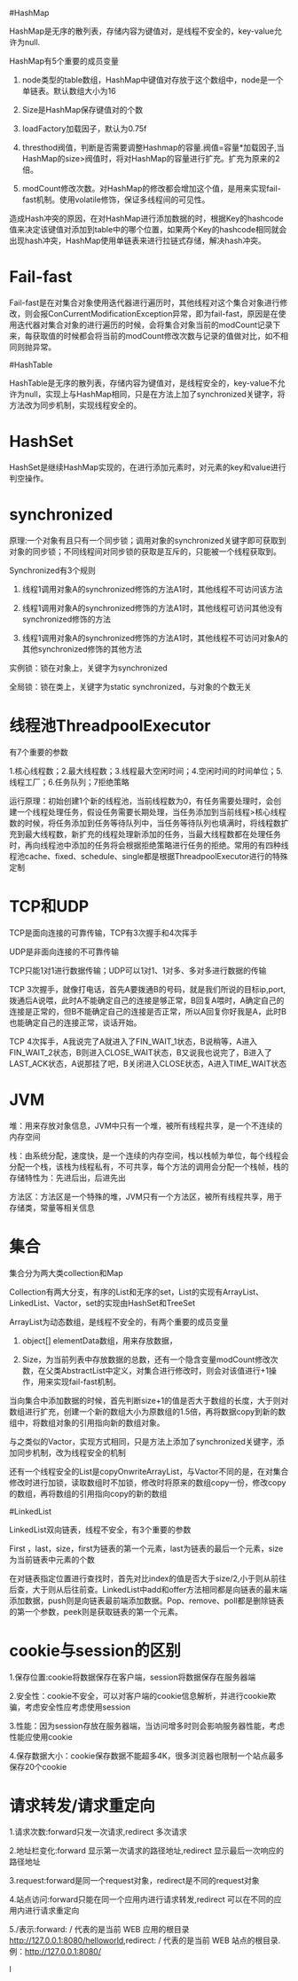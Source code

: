 #HashMap

HashMap是无序的散列表，存储内容为键值对，是线程不安全的，key-value允许为null.

HashMap有5个重要的成员变量

1. node类型的table数组，HashMap中键值对存放于这个数组中，node是一个单链表。默认数组大小为16

2. Size是HashMap保存键值对的个数

3. loadFactory加载因子，默认为0.75f

4. thresthod阀值，判断是否需要调整Hashmap的容量.阀值=容量*加载因子,当HashMap的size>阀值时，将对HashMap的容量进行扩充。扩充为原来的2倍。

5. modCount修改次数。对HashMap的修改都会增加这个值，是用来实现fail-fast机制。使用volatile修饰，保证多线程间的可见性。

造成Hash冲突的原因，在对HashMap进行添加数据的时，根据Key的hashcode值来决定该键值对添加到table中的哪个位置，如果两个Key的hashcode相同就会出现hash冲突，HashMap使用单链表来进行拉链式存储，解决hash冲突。

# Fail-fast

Fail-fast是在对集合对象使用迭代器进行遍历时，其他线程对这个集合对象进行修改，则会报ConCurrentModificationException异常，即为fail-fast，原因是在使用迭代器对集合对象的进行遍历的时候，会将集合对象当前的modCount记录下来，每获取值的时候都会将当前的modCount修改次数与记录的值做对比，如不相同则抛异常。

#HashTable

HashTable是无序的散列表，存储内容为键值对，是线程安全的，key-value不允许为null，实现上与HashMap相同，只是在方法上加了synchronized关键字，将方法改为同步机制，实现线程安全的。

 # HashSet

HashSet是继续HashMap实现的，在进行添加元素时，对元素的key和value进行判空操作。

# synchronized

原理:一个对象有且只有一个同步锁；调用对象的synchronized关键字即可获取到对象的同步锁；不同线程间对同步锁的获取是互斥的，只能被一个线程获取到。

Synchronized有3个规则

1. 线程1调用对象A的synchronized修饰的方法A1时，其他线程不可访问该方法

2. 线程1调用对象A的synchronized修饰的方法A1时，其他线程可访问其他没有synchronized修饰的方法

3. 线程1调用对象A的synchronized修饰的方法A1时，其他线程不可访问对象A的其他synchronized修饰的其他方法

实例锁：锁在对象上，关键字为synchronized

全局锁：锁在类上，关键字为static synchronized，与对象的个数无关

 # 线程池ThreadpoolExecutor

有7个重要的参数

1.核心线程数；2.最大线程数；3.线程最大空闲时间；4.空闲时间的时间单位；5.线程工厂；6.任务队列；7拒绝策略

运行原理：初始创建1个新的线程池，当前线程数为0，有任务需要处理时，会创建一个线程处理任务，假设任务需要长期处理，当任务添加到当前线程>核心线程数的时候，将任务添加到任务等待队列中，当任务等待队列也填满时，将线程数扩充到最大线程数，新扩充的线程处理新添加的任务，当最大线程数都在处理任务时，再向线程池中添加的任务将会根据拒绝策略进行任务的拒绝。常用的有四种线程池cache、fixed、schedule、single都是根据ThreadpoolExecutor进行的特殊定制

# TCP和UDP

TCP是面向连接的可靠传输，TCP有3次握手和4次挥手 

UDP是非面向连接的不可靠传输

TCP只能1对1进行数据传输；UDP可以1对1、1对多、多对多进行数据的传输

TCP 3次握手，就像打电话，首先A要拨通B的号码，就是我们所说的目标ip,port,拨通后A说喂，此时A不能确定自己的连接是够正常，B回复A喂时，A确定自己的连接是正常的，但B不能确定自己的连接是否正常，所以A回复你好我是A，此时B也能确定自己的连接正常，谈话开始。

TCP 4次挥手，A我说完了A就进入了FIN_WAIT_1状态，B说稍等，A进入FIN_WAIT_2状态，B则进入CLOSE_WAIT状态，B又说我也说完了，B进入了LAST_ACK状态，A说那挂了吧，B关闭进入CLOSE状态，A进入TIME_WAIT状态

 # JVM

堆：用来存放对象信息，JVM中只有一个堆，被所有线程共享，是一个不连续的内存空间

栈：由系统分配，速度快，是一个连续的内存空间，栈以栈帧为单位，每个线程会分配一个栈，该栈为线程私有，不可共享，每个方法的调用会分配一个栈帧，栈的存储特性为：先进后出，后进先出

方法区：方法区是一个特殊的堆，JVM只有一个方法区，被所有线程共享，用于存储类，常量等相关信息

 # 集合

集合分为两大类collection和Map

Collection有两大分支，有序的List和无序的set，List的实现有ArrayList、LinkedList、Vactor，set的实现由HashSet和TreeSet

ArrayList为动态数组，是线程不安全的，有两个重要的成员变量

1. object[] elementData数组，用来存放数据，

2. Size，为当前列表中存放数据的总数，还有一个隐含变量modCount修改次数，在父类AbstractList中定义，对集合进行修改时，则会对该值进行+1操作，用来实现fail-fast机制。

当向集合中添加数据的时候，首先判断size+1的值是否大于数组的长度，大于则对数组进行扩充，创建一个新的数组大小为原数组的1.5倍，再将数据copy到新的数组中，将数组对象的引用指向新的数组对象。

与之类似的Vactor，实现方式相同，只是方法上添加了synchronized关键字，添加同步机制，改为线程安全的机制

还有一个线程安全的List是copyOnwriteArrayList，与Vactor不同的是，在对集合修改时进行加锁，读取数组时不加锁，修改时将原来的数组copy一份，修改copy的数组，再将数组的引用指向copy的新的数组

#LinkedList 

LinkedList双向链表，线程不安全，有3个重要的参数

First ，last，size，first为链表的第一个元素，last为链表的最后一个元素，size为当前链表中元素的个数

在对链表指定位置进行查找时，首先对比index的值是否大于size/2,小于则从前往后查，大于则从后往前查。LinkedList中add和offer方法相同都是向链表的最末端添加数据，push则是向链表最前端添加数据。Pop、remove、poll都是删除链表的第一个参数，peek则是获取链表的第一个元素。

 # cookie与session的区别

1.保存位置:cookie将数据保存在客户端，session将数据保存在服务器端

2.安全性：cookie不安全，可以对客户端的cookie信息解析，并进行cookie欺骗，考虑安全性应考虑使用session

3.性能：因为session存放在服务器端，当访问增多时则会影响服务器性能，考虑性能应使用cookie

4.保存数据大小：cookie保存数据不能超多4K，很多浏览器也限制一个站点最多保存20个cookie

 # 请求转发/请求重定向

1.请求次数:forward只发一次请求,redirect 多次请求

2.地址栏变化:forward 显示第一次请求的路径地址,redirect 显示最后一次响应的路径地址

3.request:forward是同一个request对象，redirect是不同的request对象

4.站点访问:forward只能在同一个应用内进行请求转发,redirect 可以在不同的应用内进行请求重定向

5./表示:forward: / 代表的是当前 WEB 应用的根目录 <http://127.0.0.1:8080/helloworld>,redirect: / 代表的是当前 WEB 站点的根目录. 例：<http://127.0.0.1:8080/>

l